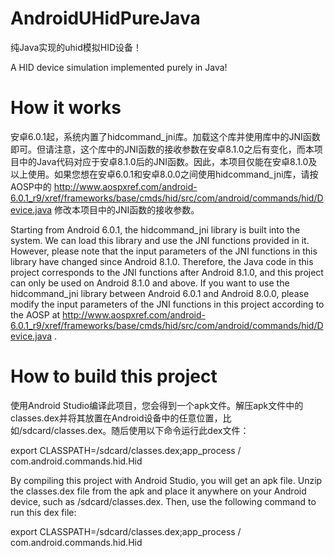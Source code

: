 # AndroidUHidPureJava
纯Java实现的uhid模拟HID设备！



A HID device simulation implemented purely in Java!

# How it works
安卓6.0.1起，系统内置了hidcommand_jni库。加载这个库并使用库中的JNI函数即可。但请注意，这个库中的JNI函数的接收参数在安卓8.1.0之后有变化，而本项目中的Java代码对应于安卓8.1.0后的JNI函数。因此，本项目仅能在安卓8.1.0及以上使用。如果您想在安卓6.0.1和安卓8.0.0之间使用hidcommand_jni库，请按AOSP中的 http://www.aospxref.com/android-6.0.1_r9/xref/frameworks/base/cmds/hid/src/com/android/commands/hid/Device.java 修改本项目中的JNI函数的接收参数。




Starting from Android 6.0.1, the hidcommand_jni library is built into the system. We can load this library and use the JNI functions provided in it. However, please note that the input parameters of the JNI functions in this library have changed since Android 8.1.0. Therefore, the Java code in this project corresponds to the JNI functions after Android 8.1.0, and this project can only be used on Android 8.1.0 and above. If you want to use the hidcommand_jni library between Android 6.0.1 and Android 8.0.0, please modify the input parameters of the JNI functions in this project according to the AOSP at http://www.aospxref.com/android-6.0.1_r9/xref/frameworks/base/cmds/hid/src/com/android/commands/hid/Device.java .

# How to build this project
使用Android Studio编译此项目，您会得到一个apk文件。解压apk文件中的classes.dex并将其放置在Android设备中的任意位置，比如/sdcard/classes.dex。随后使用以下命令运行此dex文件：

export CLASSPATH=/sdcard/classes.dex;app_process / com.android.commands.hid.Hid



By compiling this project with Android Studio, you will get an apk file. Unzip the classes.dex file from the apk and place it anywhere on your Android device, such as /sdcard/classes.dex. Then, use the following command to run this dex file:

export CLASSPATH=/sdcard/classes.dex;app_process / com.android.commands.hid.Hid
